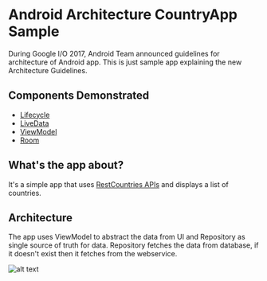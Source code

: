 # Android Architecture CountryApp Sample
During Google I/O 2017, Android Team announced guidelines for architecture of Android app. 
This is just sample app explaining the new Architecture Guidelines.

## Components Demonstrated
* [Lifecycle](https://developer.android.com/topic/libraries/architecture/lifecycle)
* [LiveData](https://developer.android.com/topic/libraries/architecture/livedata)
* [ViewModel](https://developer.android.com/topic/libraries/architecture/viewmodel)
* [Room](https://developer.android.com/topic/libraries/architecture/room)

## What's the app about?
It's a simple app that uses [RestCountries APIs](https://restcountries.eu) and displays a list of countries.

## Architecture
The app uses ViewModel to abstract the data from UI and Repository as single source of truth for data. 
Repository fetches the data from database, if it doesn't exist then it fetches from the webservice.

![alt text](https://developer.android.com/topic/libraries/architecture/images/final-architecture.png)
